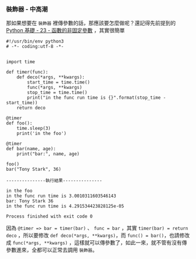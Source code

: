 ### 裝飾器 - 中高潮

那如果想要在 `裝飾器` 裡傳參數的話，那應該要怎麼做呢？還記得先前提到的 [Python 基礎 - 23 - 函數的非固定參數](../Python%20基礎/Python%20基礎%20-%2023%20-%20函數的非固定參數.md) ，其實很簡單

```
#!/usr/bin/env python3
# -*- coding:utf-8 -*-


import time

def timer(func):
    def deco(*args, **kwargs):
        start_time = time.time()
        func(*args, **kwargs)
        stop_time = time.time()
        print("in the func run time is {}".format(stop_time - start_time))
    return deco

@timer
def foo():
    time.sleep(3)
    print('in the foo')

@timer
def bar(name, age):
    print("bar:", name, age)

foo()
bar("Tony Stark", 36)

---------------執行結果---------------

in the foo
in the func run time is 3.0010311603546143
bar: Tony Stark 36
in the func run time is 4.291534423828125e-05

Process finished with exit code 0
```

因為 `@timer => bar = timer(bar)` 、 `func = bar` ，其實 `timer(bar) = return deco` ，所以要修改 `def deco(*args, **kwargs)`，而 `func() = bar()`，也請修改成 `func(*args, **kwargs)` ，這樣就可以傳參數了，如此一來，就不管有沒有傳參數進來，全都可以正常去調用 `裝飾器`。